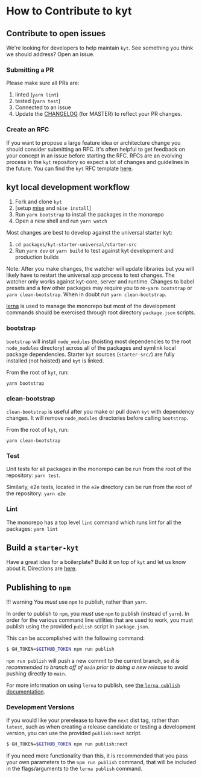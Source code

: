 # How to Contribute to kyt

## Contribute to open issues

We're looking for developers to help maintain `kyt`.
See something you think we should address? Open an issue.

### Submitting a PR

Please make sure all PRs are:

1. linted (`yarn lint`)
1. tested (`yarn test`)
1. Connected to an issue
1. Update the [CHANGELOG](/CHANGELOG.md) (for MASTER) to reflect your PR changes.

### Create an RFC

If you want to propose a large feature idea or architecture change you should consider submitting an RFC. It's often helpful to get feedback on your concept in an issue before starting the RFC. RFCs are an evolving process in the `kyt` repository so expect a lot of changes and guidelines in the future. You can find the `kyt` RFC template [here](/rfc/template.md).

## kyt local development workflow

1. Fork and clone `kyt`
1. [setup [mise](https://mise.jdx.dev/) and `mise install`]
1. Run `yarn bootstrap` to install the packages in the monorepo
1. Open a new shell and run `yarn watch`

Most changes are best to develop against the universal starter kyt:

1. `cd packages/kyt-starter-universal/starter-src`
1. Run `yarn dev` or `yarn build` to test against kyt development and production builds

Note: After you make changes, the watcher will update libraries but you will likely have to restart the universal app process to test changes. The watcher only works against kyt-core, server and runtime. Changes to babel presets and a few other packages may require you to re-`yarn bootstrap` or `yarn clean-bootstrap`. When in doubt run `yarn clean-bootstrap`.

[lerna](https://github.com/lerna/lerna) is used to manage the monorepo but most of the development commands should be exercised through root directory `package.json` scripts.

### bootstrap

`bootstrap` will install `node_modules` (hoisting most dependencies to the root `node_modules` directory) across all of the packages and symlink local package dependencies. Starter `kyt` sources (`starter-src/`) are fully installed (not hoisted) and `kyt` is linked.

From the root of `kyt`, run:

`yarn bootstrap`

### clean-bootstrap

`clean-bootstrap` is useful after you make or pull down `kyt` with dependency changes. It will remove `node_modules` directories before calling `bootstrap`.

From the root of `kyt`, run:

`yarn clean-bootstrap`

### Test

Unit tests for all packages in the monorepo can be run from the root of the repository: `yarn test`.

Similarly, e2e tests, located in the `e2e` directory can be run from the root of the repository: `yarn e2e`

### Lint

The monorepo has a top level `lint` command which runs lint for all the packages: `yarn lint`

## Build a `starter-kyt`

Have a great idea for a boilerplate? Build it on top of `kyt` and let us know about it. Directions are [here](/docs/Starterkyts.md).

## Publishing to `npm`

!!! warning You _must_ use `npm` to publish, rather than `yarn`.

In order to publish to `npm`, you _must_ use `npm` to publish (instead of
`yarn`). In order for the various command line utilities that are used to work,
you must publish using the provided `publish` script in `package.json`.

This can be accomplished with the following command:

```sh
$ GH_TOKEN=$GITHUB_TOKEN npm run publish
```

`npm run publish` will push a new commit to the current branch, so _it is
recommended to branch off of `main` prior to doing a new release_ to avoid
pushing directly to `main`.

For more information on using `lerna` to publish, see [the `lerna publish`
documentation](https://github.com/lerna/lerna/tree/main/commands/publish#readme).

### Development Versions

If you would like your prerelease to have the `next` dist tag, rather than
`latest`, such as when creating a release candidate or testing a development
version, you can use the provided `publish:next` script.

```sh
$ GH_TOKEN=$GITHUB_TOKEN npm run publish:next
```

If you need more functionality than this, it is recommended that you pass your
own parameters to the `npm run publish` command, that will be included in the
flags/arguments to the `lerna publish` command.

